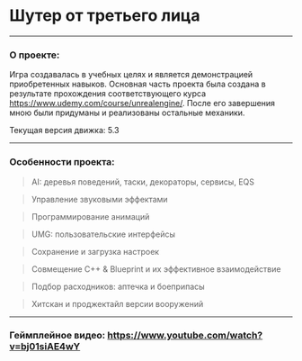# Шутер от третьего лица
<hr>

### О проекте: 
Игра создавалась в учебных целях и является демонстрацией приобретенных навыков. Основная часть проекта была создана в результате прохождения соответствующего курса https://www.udemy.com/course/unrealengine/. После его завершения мною были придуманы и реализованы остальные механики.

Текущая версия движка: 5.3

<hr>

### Особенности проекта: 

> AI: деревья поведений, таски, декораторы, сервисы, EQS

> Управление звуковыми эффектами

> Программирование анимаций

> UMG: пользовательские интерфейсы

> Сохранение и загрузка настроек

> Совмещение C++ & Blueprint и их эффективное взаимодействие

> Подбор расходников: аптечка и боеприпасы

> Хитскан и проджектайл версии вооружений

<hr>

### Геймплейное видео: https://www.youtube.com/watch?v=bj01siAE4wY


